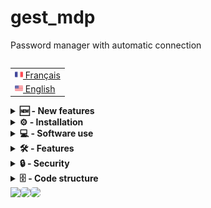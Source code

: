# gest_mdp
Password manager with automatic connection

<table align="right">
  <tr><td><a href="README.md"><img src="https://github.com/Th3o-D/Th3o-D/blob/main/images/fr-flag.png" height="13"> Français</a></td></tr>
  <tr><td><a href="README_en.md"><img src="https://github.com/Th3o-D/Th3o-D/blob/main/images/us-flag.png" height="13"> English</a></td></tr>
</table>

<details>
<summary><b> 🆕 - New features</b></summary><br>

+ Many bug fixes and stability improvements.
+ Many GUI improvements.
+ Added keyboard shortcuts.
+ Automatic generation of passwords when changing generation parameters.
+ Changed GUI from Tkinter to [CustomTkinter](https://github.com/TomSchimansky/CustomTkinter):
#### Tkinter (before) :<br>
<img src="readme_documents/old.png" width="240" height="160"><br>
#### CustomTkinter (after) :<br>
<img src="readme_documents/new.png" width="240" height="160">

</details>


<details>
<summary><b> ‍⚙️ - Installation</b></summary><br>

```bash
git clone https://github.com/Th3o-D/gest_mdp.git
cd gest_mdp
pip install -r requirements.txt
```
If you also want to take advantage of the functionality
automatic connection, you must install a driver
for your browser. For this, go to
[selenium's page] (https://selenium-python.readthedocs.io/installation.html#drivers)
and download the driver corresponding to your browser.

Note that by default, only Chrome and Firefox browsers are supported.
However, you can use other browsers by adding
your own connection functions to the `gest_mdp/web.py` file.


### Utilisation de Chrome
By default, the browser used is Firefox, but you can
use Chrome by commenting on the two lines calling `connexion_firefox()`
and decommeting the two lines calling `connexion_chrome_1()` or
`connexion_chrome_2()` (if one of the two connection functions does not work,
try the other). You must also enter the path to
the driver in the function `connexion_chrome_1()` or `connexion_chrome_2()`
in the `gest_mdp/web.py` file.
</details>

<details>
<summary><b> 💻 - Software use</b></summary><br>

### Linux
+ <ins>Option 1 :</ins> Directly launch the program from a terminal :
`python3 /path/to/gest_mdp/main.py`


+ <ins>Option 2 :</ins> Add the execution rights to `main.py`, then create a keyboard shortcut containing the
command `/path/to/gest_mdp/main.py`


+ <ins>Option 3 :</ins> Use the `gest.desktop` file provided in the `additional_resources/` folder.
You must give execution rights to the files `gest.desktop` and `main.py`. Then you have to modify the
paths in the `gest.desktop` file so that they correspond to your installation. Finally, you have to copy the file
in the `~/.local/share/applications/` folder. This solution will make the application available in the list of your
applications.

### Windows
+ <ins>Option 1 :</ins> Directly launch the program from a terminal :
`python C:\path\to\gest_mdp\main.py`


+ <ins>Option 2 :</ins> Use the `gest.bat` file provided in the `additional_resources/` folder.
You have to modify the paths in the `gest.bat` file so that they correspond
to your installation. You can then either use this file directly,
either create a shortcut to this file, which will allow you to define a
icon. An image in the right format, `logo.ico` is also available in the folder
`additional_resources/`.

</details>

<details>
<summary><b> 🛠 - Features</b></summary><br>

### Add a password

You can store new passwords by clicking on the `Nouveau` button
or in `Options > Données > Nouveau compte`. Only the name of the account
and the password are compulsory.

+ The checkbox `Lien` correspond to the connection page for which you wish to
set up the automatic connection for this account (include the whole link with https://).

+ The checkbox `prio` allows you to define a priority for automatic connection
(eg if you have several Amazon accounts).

+ The checkbox `long` makes it possible to put a delay if a site is particularly
long to load, the automatic connection can fail in this case if you do not add a
delay (eg openclassrooms).

+ The checkbox `2FA` indicates that this account has a [two factor authentification](#two-factor-authentification).

+ The checkboxes below the password field correspond to the characters
to include or not in the password.

+ The checkbox `no 0OIl` avoids similar characters (eg 0 and O).

If you don't want a random password,
it is possible to seize it manually.

If the generated password is not satisfactory, you can click on the `Générer` button
to generate a new one.

### Modify a password
To modify a password, click the pencil-shaped button next to the account you
want to modify. The modification follows the same rules as adding.

### Delete a password
To delete a password, click the bin button next to the account you want to delete.

### Generate a password without saving it
If you want to generate a password without saving it, go to
`Options > Générer`. Password generation parameters are
the same as for the addition of a password.

### Automatic connection
Do not forget to specify the profile folder of your browser from
`Options > Profil > Modifier Préférences` if you want to use your usual
profile for automatic connection.

Find the profile folder of your browser (in the address bar):
- Firefox : `about:support`
- Chrome : `chrome://version/`

To use the automatic connection, launch a selenium controlled browser, click on
the globe button on an account for which you have specified a connection link.
If you have specified your profile, make sure that the browser is closed before
starting the automatic connection, the automatic connection does not support
several browsers with the same profile.

To open another website, you can click either on the globe button on another account,
or open a new tab and arrive on the connection page, the program will automatically
detect that you are on a connection page and will connect you automatically.

Note that this automatic detection only works in the last opened tab.

If you want to temporarily deactivate the automatic connection, you can uncheck
the checkbox `autoconnexion`.

### Two factor authentification
If you have activated the double authentication for an account, the application
will try to open Authy, type the account name and recover the code, to enter it
in your browser thereafter. You must therefore have Authy installed and configured
on your computer. In addition, the name of the desired account must be the same
name in Authy. You can modify the function `get_authy_code` in `double_auth.py`
to use another double authentication application (very little code is to be modified).

### Preferences
You can change preferences from `Options > Profil > Modifier Préférences`.
In addition to specifying your browser's profile folder, you can decide whether to enable automatic login by default, whether to include certain character
types in generated passwords by default, and more.

### Change user password
You can change your password from `Options > Profil > Sécurité > Modifier le mot de passe utilisateur`.

### Change encryption key
You can encrypt your data with a new encryption key from `Options > Profil > Sécurité > Changer de clé de chiffrement`.
This operation can be time consuming as it requires all data to be rewritten
(decryption with old encryption key, encryption with new key).
Expect a wait of a few seconds for a hundred accounts.

### Delete all data
You can delete all data from `Options > Profil > Sécurité > Supprimer toutes les données`.

### Copy password or username
You can copy a password or username to the clipboard by clicking the
clipboard-shaped button next to the account.

### See a password
You can see a password by clicking the eye button next to the password.

### Find an account
To search for an account, type the name of the account you are looking for
in the search bar.

### Export data
All your data is stored in the `.data/` folder in the application's directory.
You can export it by copying this folder.
In this folder, the `master_password.txt`, `salt.txt`, `store.txt` and `preferences.txt`
files contain your encrypted encryption key, salt, encrypted data and preferences respectively.

You can even synchronize your data on several devices, for this you must have installed
the application on all the devices you want to synchronize.
As for data, you can synchronize the `.data/` folder on a storage service between your different devices.

You can also retrieve your plain data in JSON format from
`Options > Données > Exporter les données`. Please note that the file produced will
contain all your <b>unencrypted</b> data.

### Import data
You can import data from `Options > Données > Importer des données`.
The file must be in JSON format and must have been produced by the application,
if the data is not in the correct format, the application ignores the file.

If an account with the same name already exists, the application lets you choose
to overwrite the existing version, ignore the version being imported, or rename
the version being imported. If you choose one of the first two options, you have
the option of applying the same choice for all the other accounts that follow.
If during the import you open another window of the application, press `Annuler`
or close the dialog box, the import in its entirety will be cancelled.

### Persistent connection
Under Linux, the connection to the software will be persistent, you will not need
to reconnect each time you launch the application, but only at the first launch
after a restart of the computer. You can still choose to lock the application by
logging out from `Options > Se déconnecter`.

</details>

<details><summary><b> 🔒 - Security</b></summary><br>
Data security follows the same principles as many other similar software. We derive
the user's password (with a salt) with a time-consuming function
(PBKDF2-HMAC-SHA256 with 1M iterations) to obtain an encryption key, a "derived" key.
(See [official recommendation](https://cryptography.io/en/latest/fernet/#using-passwords-with-fernet)
of the `cryptography` module).

This key could be directly used to encrypt the data, but this would have the
consequence of having to decrypt and re-encrypt all the data each time the user
changes his password. To avoid this, we use as encryption key a random key
generated by the `cryptography` module and we encrypt it with the "derived" key.

Security related functions are implemented in the `security.py` file.

The power of computers is bound to increase in the coming years, so the password
derivation function might need to be changed. Here are different approaches that
could be used in the future if it becomes necessary:
+ PBKDF2-HMAC with SHA512 instead of SHA256
+ Increasing the number of iterations
+ Using a different derivation function (scrypt, argon2, bcrypt, etc.) depending
on which will be deemed most secure at the time
</details>

<details>
<summary><b> 🗄️ - Code structure</b></summary><br>

```
.
├── .data
│   ├── master_password.txt
│   ├── preferences.txt
│   ├── salt.txt
│   └── store.txt
├── images
│   ├── copier.png
│   ├── crayon.png
│   ├── logo.png
│   ├── oeil_a.png
│   ├── oeil.png
│   ├── poubelle.png
│   └── web.png
├── additional_resources
│   ├── gest.bat
│   ├── gest.desktop
│   └── logo.ico
├── README.md
├── README_en.md
├── LICENSE
├── requirements.txt
├── main.py
├── gest.py
├── control.py
├── double_auth.py
├── fonctions.py
├── scroll.py
├── security.py
└── web.py
```
</details>

<div align="right" style="display: flex">
    <img src="https://visitor-badge.glitch.me/badge?page_id=Th3o-D/gest_mdp&left_color=gray&right_color=blue" height="20"/>
    <a href="https://github.com/Th3o-D" alt="https://github.com/Th3o-D"><img height="20" style="border-radius: 5px" src="https://img.shields.io/static/v1?style=for-the-badge&label=CREATED%20BY&message=Th3o-D&color=1182c2"></a>
    <a href="LICENSE" alt="license"><img style="border-radius: 5px" height="20" src="https://img.shields.io/static/v1?style=for-the-badge&label=LICENSE&message=GNU+GPL+V3&color=1182c2"></a>
</div>